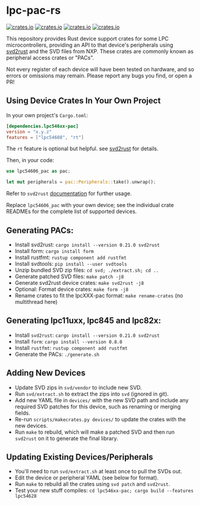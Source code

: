 # lpc-pac-rs

[![crates.io](https://img.shields.io/crates/v/lpc11uxx.svg?label=lpc11uxx)](https://crates.io/crates/lpc11uxx)
[![crates.io](https://img.shields.io/crates/v/lpc546xx-pac.svg?label=lpc546xx-pac)](https://crates.io/crates/lpc546xx-pac)
[![crates.io](https://img.shields.io/crates/v/lpc82x-pac.svg?label=lpc82x-pac)](https://crates.io/crates/lpc82x-pac)
[![crates.io](https://img.shields.io/crates/v/lpc845-pac.svg?label=lpc845-pac)](https://crates.io/crates/lpc845-pac)
 
This repository provides Rust device support crates for some LPC microcontrollers, providing an API to that device's peripherals using [svd2rust] and the SVD files from NXP. These crates are commonly known as peripheral access crates or "PACs".

[svd2rust]: https://github.com/rust-embedded/svd2rust

Not every register of each device will have been tested on hardware, and so errors or omissions may remain. Please report any bugs you find, or open a PR!

## Using Device Crates In Your Own Project

In your own project's `Cargo.toml`:

```toml
[dependencies.lpc546xx-pac]
version = "x.y.z"
features = ["lpc54608", "rt"] 
```

The `rt` feature is optional but helpful. see [svd2rust](https://docs.rs/svd2rust/latest/svd2rust/#the-rt-feature) for details.

Then, in your code:

```rust
use lpc54606_pac as pac;

let mut peripherals = pac::Peripherals::take().unwrap();
```

Refer to `svd2rust` [documentation](https://docs.rs/svd2rust) for further usage.

Replace `lpc54606_pac` with your own device; see the individual crate READMEs for the complete list of supported devices.

## Generating PACs:


* Install svd2rust: `cargo install --version 0.21.0 svd2rust`
* Install form: `cargo install form`
* Install rustfmt: `rustup component add rustfmt`
* Install svdtools: `pip install --user svdtools`
* Unzip bundled SVD zip files: `cd svd; ./extract.sh; cd ..`
* Generate patched SVD files: `make patch -j8`
* Generate svd2rust device crates: `make svd2rust -j8`
* Optional: Format device crates: `make form -j8`
* Rename crates to fit the lpcXXX-pac format: `make rename-crates` (no multithread here)


## Generating lpc11uxx, lpc845 and lpc82x:

* Install `svd2rust`: `cargo install --version 0.21.0 svd2rust`
* Install `form`: `cargo install --version 0.8.0`
* Install `rustfmt`: `rustup component add rustfmt`
* Generate the PACs: `./generate.sh`



## Adding New Devices

* Update SVD zips in `svd/vendor` to include new SVD.
* Run `svd/extract.sh` to extract the zips into `svd` (ignored in git).
* Add new YAML file in `devices/` with the new SVD path and include any
  required SVD patches for this device, such as renaming or merging fields.
* Re-run `scripts/makecrates.py devices/` to update the crates with the new devices.
* Run `make` to rebuild, which will make a patched SVD and then run `svd2rust`
  on it to generate the final library.

## Updating Existing Devices/Peripherals

* You'll need to run `svd/extract.sh` at least once to pull the SVDs out.
* Edit the device or peripheral YAML (see below for format).
* Run `make` to rebuild all the crates using `svd patch` and `svd2rust`.
* Test your new stuff compiles: `cd lpc546xx-pac; cargo build --features lpc54628`
